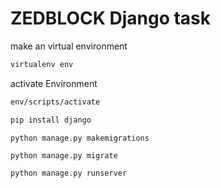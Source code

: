 # ZEDBLOCK Django task 

make an virtual environment
```bash
virtualenv env
```
activate Environment
```bash
env/scripts/activate
```

```bash
pip install django
```

```
python manage.py makemigrations
```

```bash
python manage.py migrate
```

```bash
python manage.py runserver
```